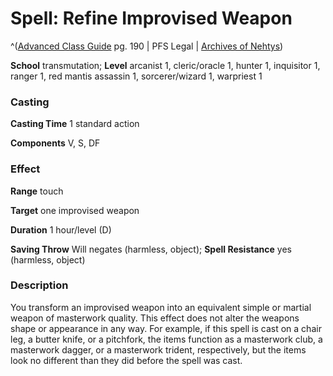 # Spell: Refine Improvised Weapon

^([Advanced Class Guide][ss-refine-improvised-weapon] pg. 190 | PFS Legal | [Archives of Nehtys][sn-refine-improvised-weapon])

**School** transmutation; **Level** arcanist 1, cleric/oracle 1, hunter 1, inquisitor 1, ranger 1, red mantis assassin 1, sorcerer/wizard 1, warpriest 1

### Casting

**Casting Time** 1 standard action  

**Components** V, S, DF

### Effect

**Range** touch  

**Target** one improvised weapon  

**Duration** 1 hour/level (D)  

**Saving Throw** Will negates (harmless, object); **Spell Resistance** yes (harmless, object)

### Description

You transform an improvised weapon into an equivalent simple or martial weapon of masterwork quality. This effect does not alter the weapons shape or appearance in any way. For example, if this spell is cast on a chair leg, a butter knife, or a pitchfork, the items function as a masterwork club, a masterwork dagger, or a masterwork trident, respectively, but the items look no different than they did before the spell was cast.

[ss-refine-improvised-weapon]: http://paizo.com/products/btpy978v
[sn-refine-improvised-weapon]: http://www.archivesofnethys.com/SpellDisplay.aspx?ItemName=Refine%20Improvised%20Weapon
